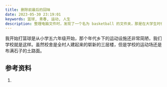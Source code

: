 ```yaml
---
title: 删除前最后的回味
date: 2023-05-30 23:19:01
keywords: 篮球, 青春, 运动, 人生
description: 整理电脑文件时，发现了一个名为 basketball 的文件夹，那是在大学生时代积攒下来的喜欢的篮球运动员的照片，如今物是人非，身体也大不如前，在最后删除前回味下当年的那些精彩故事。
---
```


我开始打篮球是从小学五六年级开始，那个年代乡下的运动设施还非常简陋，我们学校就是这样。虽然校舍是全村人建起来的崭新的三层楼，但是学校的运动场还是布满石子的土路面。



## 参考资料

1. []()
